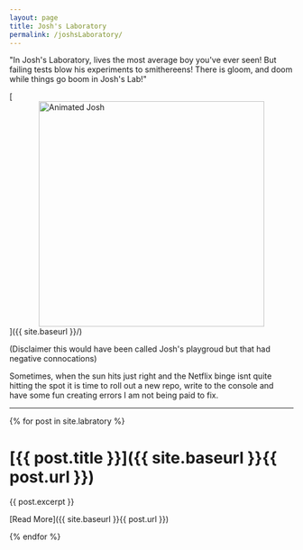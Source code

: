 ```yaml
---
layout: page
title: Josh's Laboratory
permalink: /joshsLaboratory/
---
```

"In Josh's Laboratory, lives the most average boy you've ever seen!
But failing tests blow his experiments to smithereens!
There is gloom, and doom while things go boom
in Josh's Lab!"

[<img src="{{ site.baseurl }}/images/dexterLab.jpeg" alt="Animated Josh" 
    style="width: 400px; 
    display: block;
    margin-left: auto;
    margin-right: auto;"/>]({{ site.baseurl }}/)

(Disclaimer this would have been called Josh's playgroud but that had negative connocations)

Sometimes, when the sun hits just right and the Netflix binge isnt quite hitting the spot it is time to roll out a new repo,
write to the console and have some fun creating errors I am not being paid to fix.

-----------------------------------

{% for post in site.labratory %}

[{{ post.title }}]({{ site.baseurl }}{{ post.url }})
====================================================

{{ post.excerpt }}

[Read More]({{ site.baseurl }}{{ post.url }})

{% endfor %}